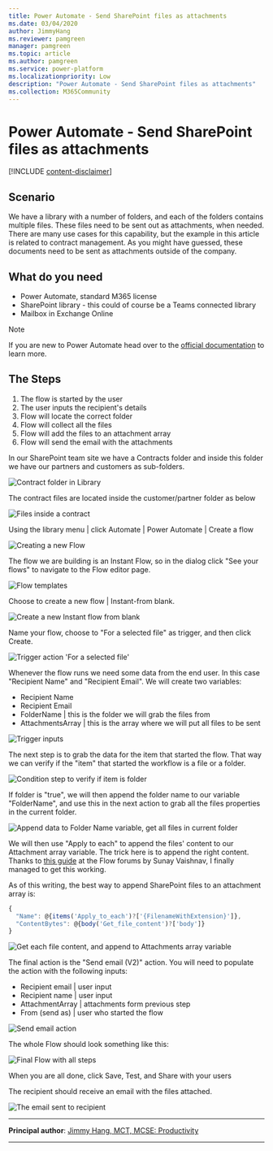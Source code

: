 ```yaml
---
title: Power Automate - Send SharePoint files as attachments
ms.date: 03/04/2020
author: JimmyHang
ms.reviewer: pamgreen
manager: pamgreen
ms.topic: article
ms.author: pamgreen
ms.service: power-platform
ms.localizationpriority: Low
description: "Power Automate - Send SharePoint files as attachments"
ms.collection: M365Community
---
```


# Power Automate - Send SharePoint files as attachments

[!INCLUDE [content-disclaimer](includes/content-disclaimer.md)]

## Scenario

We have a library with a number of folders, and each of the folders contains multiple files. These files need to be sent out as attachments, when needed. There are many use cases for this capability, but the example in this article is related to contract management. As you might have guessed, these documents need to be sent as attachments outside of the company.

## What do you need

* Power Automate, standard M365 license
* SharePoint library - this could of course be a Teams connected library
* Mailbox in Exchange Online

> [!NOTE]
> If you are new to Power Automate head over to the [official documentation](/power-automate/) to learn more.

## The Steps

1. The flow is started by the user
2. The user inputs the recipient's details
3. Flow will locate the correct folder
4. Flow will collect all the files
5. Flow will add the files to an attachment array
6. Flow will send the email with the attachments

In our SharePoint team site we have a Contracts folder and inside this folder we have our partners and customers as sub-folders.

![Contract folder in Library](media/power-automate-send-sharepoint-files-as-attachments/powerautomate-sendasattachment01.png)

The contract files are located inside the customer/partner folder as below

![Files inside a contract](media/power-automate-send-sharepoint-files-as-attachments/powerautomate-sendasattachment02.png)

Using the library menu | click Automate | Power Automate | Create a flow

![Creating a new Flow](media/power-automate-send-sharepoint-files-as-attachments/powerautomate-sendasattachment03.png)

The flow we are building is an Instant Flow, so in the dialog click "See your flows" to navigate to the Flow editor page.

![Flow templates](media/power-automate-send-sharepoint-files-as-attachments/powerautomate-sendasattachment04.png)

Choose to create a new flow | Instant-from blank.

![Create a new Instant flow from blank](media/power-automate-send-sharepoint-files-as-attachments/powerautomate-sendasattachment05.png)

Name your flow, choose to "For a selected file" as trigger, and then click Create.

![Trigger action 'For a selected file'](media/power-automate-send-sharepoint-files-as-attachments/powerautomate-sendasattachment06.png)

Whenever the flow runs we need some data from the end user. In this case "Recipient Name" and "Recipient Email". We will create two variables:

* Recipient Name
* Recipient Email
* FolderName | this is the folder we will grab the files from
* AttachmentsArray | this is the array where we will put all files to be sent

![Trigger inputs](media/power-automate-send-sharepoint-files-as-attachments/powerautomate-sendasattachment07.png)

The next step is to grab the data for the item that started the flow. That way we can verify if the "item" that started the workflow is a file or a folder.

![Condition step to verify if item is folder](media/power-automate-send-sharepoint-files-as-attachments/powerautomate-sendasattachment08.png)

If folder is "true", we will then append the folder name to our variable "FolderName", and use this in the next action to grab all the files properties in the current folder.

![Append data to Folder Name variable, get all files in current folder](media/power-automate-send-sharepoint-files-as-attachments/powerautomate-sendasattachment09.png)

We will then use "Apply to each" to append the files' content to our Attachment array variable. The trick here is to append the right content. Thanks to [this guide](https://flow.microsoft.com/blog/multiple-attachments-single-email/) at the Flow forums by Sunay Vaishnav, I finally managed to get this working.

As of this writing, the best way to append SharePoint files to an attachment array is:

``` javascript
{
  "Name": @{items('Apply_to_each')?['{FilenameWithExtension}']},
  "ContentBytes": @{body('Get_file_content')?['body']}
}
```

![Get each file content, and append to Attachments array variable](media/power-automate-send-sharepoint-files-as-attachments/powerautomate-sendasattachment10.png)

The final action is the "Send email (V2)" action. You will need to populate the action with the following inputs:

* Recipient email | user input
* Recipient name | user input
* AttachmentArray | attachments form previous step
* From (send as) | user who started the flow

![Send email action](media/power-automate-send-sharepoint-files-as-attachments/powerautomate-sendasattachment11.png)

The whole Flow should look something like this:

![Final Flow with all steps](media/power-automate-send-sharepoint-files-as-attachments/powerautomate-sendasattachment12.png)

When you are all done, click Save, Test, and Share with your users

The recipient should receive an email with the files attached.

![The email sent to recipient](media/power-automate-send-sharepoint-files-as-attachments/powerautomate-sendasattachment13.png)

---

**Principal author**: [Jimmy Hang, MCT, MCSE: Productivity](https://www.linkedin.com/in/jimmyhang/)

---
